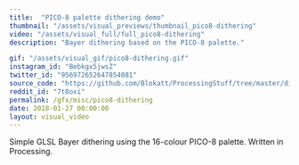 ```yaml
---
title:  "PICO-8 palette dithering demo"
thumbnail: "/assets/visual_previews/thumbnail_pico8-dithering"
video: "/assets/visual_full/full_pico8-dithering"
description: "Bayer dithering based on the PICO-8 palette."

gif: "/assets/visual_gif/pico8-dithering.gif"
instagram_id: "Bebkgx5jwsZ"
twitter_id: "956972652647854081" 
source_code: "https://github.com/Blokatt/ProcessingStuff/tree/master/dithering" 
reddit_id: "7t8oxi"
permalink: /gfx/misc/pico8-dithering
date: 2018-01-27 00:00:00
layout: visual_video
---
```

Simple GLSL Bayer dithering using the 16-colour PICO-8 palette. Written in Processing.